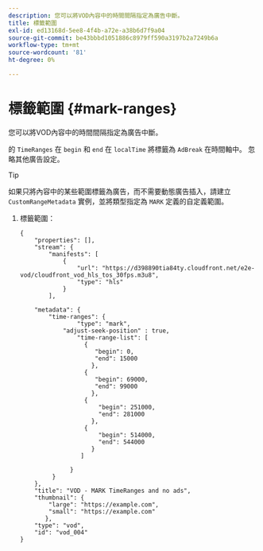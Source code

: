 ```yaml
---
description: 您可以將VOD內容中的時間間隔指定為廣告中斷。
title: 標籤範圍
exl-id: ed13168d-5ee8-4f4b-a72e-a38b6d7f9a04
source-git-commit: be43bbbd1051886c8979ff590a3197b2a7249b6a
workflow-type: tm+mt
source-wordcount: '81'
ht-degree: 0%

---
```


# 標籤範圍 {#mark-ranges}

您可以將VOD內容中的時間間隔指定為廣告中斷。

的 `TimeRanges` 在 `begin` 和 `end` 在 `localTime` 將標籤為 `AdBreak` 在時間軸中。 忽略其他廣告設定。

>[!TIP]
>
>如果只將內容中的某些範圍標籤為廣告，而不需要動態廣告插入，請建立 `CustomRangeMetadata` 實例，並將類型指定為 `MARK` 定義的自定義範圍。

1. 標籤範圍：

   ```
   {   
       "properties": [],
       "stream": {
           "manifests": [
               {
                   "url": "https://d398890tia84ty.cloudfront.net/e2e-vod/cloudfront_vod_hls_tos_30fps.m3u8",
                   "type": "hls"
               }
           ],
   
       "metadata": {
           "time-ranges": {
                   "type": "mark",
               "adjust-seek-position" : true,   
                   "time-range-list": [
                     {
                        "begin": 0,
                        "end": 15000
                       },
                     {
                        "begin": 69000,
                        "end": 99000
                       },
                     {
                         "begin": 251000,
                         "end": 281000
                       },
                     {
                         "begin": 514000,
                         "end": 544000
                       }
                    ]
   
                 }
            }           
       },   
       "title": "VOD - MARK TimeRanges and no ads",
       "thumbnail": {
           "large": "https://example.com",
           "small": "https://example.com"
          },
       "type": "vod",
       "id": "vod_004"
   }
   ```
